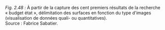 *Fig. 2.48 :* À partir de la capture des cent premiers résultats de la recherche « budget état », délimitation des surfaces en fonction du type d'images (visualisation de données quali- ou quantitatives).  
Source : Fabrice Sabatier.